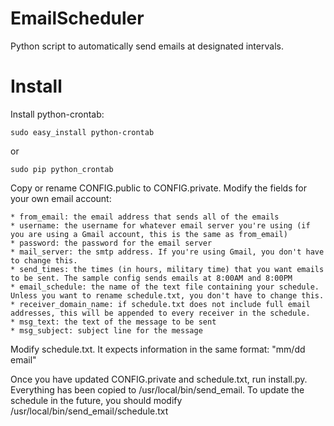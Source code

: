 EmailScheduler
==============

Python script to automatically send emails at designated intervals.


Install
=============
Install python-crontab:
```
sudo easy_install python-crontab
```
or
```
sudo pip python_crontab
```

Copy or rename CONFIG.public to CONFIG.private. Modify the fields for your own email account:

	* from_email: the email address that sends all of the emails
	* username: the username for whatever email server you're using (if you are using a Gmail account, this is the same as from_email)
	* password: the password for the email server
	* mail_server: the smtp address. If you're using Gmail, you don't have to change this.
	* send_times: the times (in hours, military time) that you want emails to be sent. The sample config sends emails at 8:00AM and 8:00PM
	* email_schedule: the name of the text file containing your schedule. Unless you want to rename schedule.txt, you don't have to change this.
	* receiver_domain_name: if schedule.txt does not include full email addresses, this will be appended to every receiver in the schedule.
	* msg_text: the text of the message to be sent
	* msg_subject: subject line for the message

Modify schedule.txt. It expects information in the same format: "mm/dd	email"

Once you have updated CONFIG.private and schedule.txt, run install.py. Everything has been copied to /usr/local/bin/send_email. To update the schedule in the future, you should modify /usr/local/bin/send_email/schedule.txt
